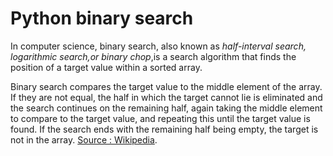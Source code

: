 # Python binary search

In computer science, binary search, also known as *half-interval search, logarithmic search,or binary chop*,is a search algorithm that finds the position of a target value within a sorted array.

Binary search compares the target value to the middle element of the array. If they are not equal, the half in which the target cannot lie is eliminated and the search continues on the remaining half, again taking the middle element to compare to the target value, and repeating this until the target value is found. If the search ends with the remaining half being empty, the target is not in the array. [Source : Wikipedia](https://en.wikipedia.org/wiki/Binary_search_algorithm).
